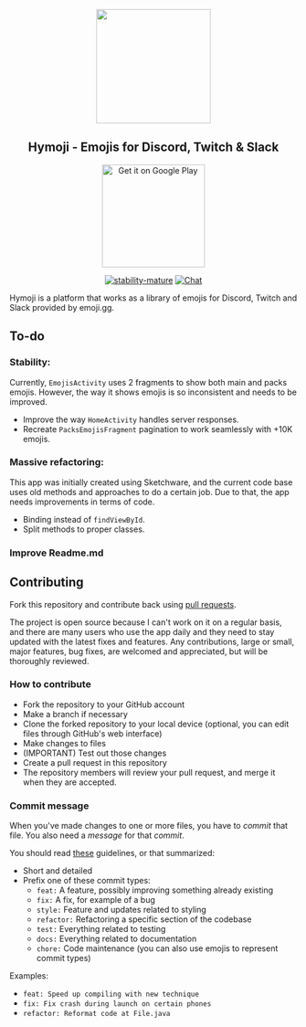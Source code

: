 <p align='center'>
<img width='200px' height='200px' src='https://play-lh.googleusercontent.com/jlkakDRrKrNkjgQe1Mh1W-LOJ-89Iw-vqe4PWf6VWCSlsFKDKawZFVojp0IiBmIUTeQ=s180-rw'>
</p>
  <h2 align='center'>Hymoji - Emojis for Discord, Twitch & Slack</h2>
  
<div align='center'>
  <a href='https://play.google.com/store/apps/details?id=com.nerbly.bemoji&pcampaignid=pcampaignidMKT-Other-global-all-co-prtnr-py-PartBadge-Mar2515-1'>
    <img width='180px%' alt='Get it on Google Play' src='https://play.google.com/intl/en_us/badges/static/images/badges/en_badge_web_generic.png'/>
  </a>
</div>

<div align='center'>
  
[![stability-mature](https://img.shields.io/badge/stability-mature-008000.svg)](https://github.com/mkenney/software-guides/blob/master/STABILITY-BADGES.md#mature)
[![Chat](https://img.shields.io/badge/chat-on%20Discord-7289da)](https://discord.gg/nxy2Qq4YP4)
</div>

Hymoji is a platform that works as a library of emojis for Discord, Twitch and Slack provided by emoji.gg.
 
## To-do
### Stability:
Currently, `EmojisActivity` uses 2 fragments to show both main and packs emojis. However, the way it shows emojis is so inconsistent and needs to be improved.
 - Improve the way `HomeActivity` handles server responses.
 - Recreate `PacksEmojisFragment` pagination to work seamlessly with +10K emojis.
 
### Massive refactoring:
This app was initially created using Sketchware, and the current code base uses old methods and approaches to do a certain job. Due to that, the app needs improvements in terms of code.
 - Binding instead of `findViewById`.
 - Split methods to proper classes.

### Improve Readme.md

## Contributing

Fork this repository and contribute back using
[pull requests](https://github.com/ilyassesalama/Hymoji/pulls).

The project is open source because I can't work on it on a regular basis, and there are many users who use the app daily and they need to stay updated with the latest fixes and features. Any contributions, large or small, major features, bug fixes, are welcomed and appreciated, but will
be thoroughly reviewed.

### How to contribute

- Fork the repository to your GitHub account
- Make a branch if necessary
- Clone the forked repository to your local device (optional, you can edit files through GitHub's
  web interface)
- Make changes to files
- (IMPORTANT) Test out those changes
- Create a pull request in this repository
- The repository members will review your pull request, and merge it when they are accepted.

### Commit message

When you've made changes to one or more files, you have to *commit* that file. You also need a
*message* for that *commit*.

You should read [these](https://www.freecodecamp.org/news/writing-good-commit-messages-a-practical-guide/)
guidelines, or that summarized:

- Short and detailed
- Prefix one of these commit types:
   - `feat:` A feature, possibly improving something already existing
   - `fix:` A fix, for example of a bug
   - `style:` Feature and updates related to styling
   - `refactor:` Refactoring a specific section of the codebase
   - `test:` Everything related to testing
   - `docs:` Everything related to documentation
   - `chore:` Code maintenance (you can also use emojis to represent commit types)

Examples:
 - `feat: Speed up compiling with new technique`
 - `fix: Fix crash during launch on certain phones`
 - `refactor: Reformat code at File.java`

